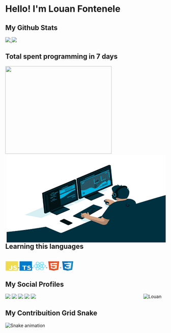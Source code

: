 # Hello! I'm Louan Fontenele 

## My Github Stats
 <div>
  <a href="https://github.com/louanfontenele">
  <img height="168em" src="https://github-readme-stats.vercel.app/api?username=louanfontenele&show_icons=true&theme=dracula&include_all_commits=true&count_private=true"/>
  <img height="168em" src="https://github-readme-stats.vercel.app/api/top-langs/?username=louanfontenele&layout=compact&langs_count=7&theme=dracula"/><br/>
  </a>
</div>
 
 ## Total spent programming in 7 days
  <a href="https://wakatime.com/@louanfontenele">
  <img width="334" height="275" src="https://github-readme-stats.vercel.app/api/wakatime?username=louanfontenele&langs_count=10&layout=compact&theme=dracula"/>
  <img align="right" alt="GIF" src="https://github.com/louanfontenele/louanfontenele/blob/main/code.gif?raw=true" width="500" height="275" />
  </a>

 ## Learning this languages
 
<div style="display: inline_block"><br>
  <a href="https://github.com/louanfontenele">
  <img align="center" alt="LF-Js" height="30" width="40" src="https://raw.githubusercontent.com/devicons/devicon/master/icons/javascript/javascript-plain.svg">
  <img align="center" alt="LF-Ts" height="30" width="40" src="https://raw.githubusercontent.com/devicons/devicon/master/icons/typescript/typescript-plain.svg">
  <img align="center" alt="LF-React" height="30" width="40" src="https://raw.githubusercontent.com/devicons/devicon/master/icons/react/react-original.svg">
  <img align="center" alt="LF-HTML" height="30" width="40" src="https://raw.githubusercontent.com/devicons/devicon/master/icons/html5/html5-original.svg">
  <img align="center" alt="LF-CSS" height="30" width="40" src="https://raw.githubusercontent.com/devicons/devicon/master/icons/css3/css3-original.svg">
  </a>
</div>
  
  ## My Social Profiles
 
<div> 
  <a href="https://www.facebook.com/louanfontenele/" target="_blank"><img src="https://img.shields.io/badge/Facebook-4267B2?style=for-the-badge&logo=facebook&logoColor=white" target="_blank"></a>
  <a href="https://instagram.com/louanfontenele" target="_blank"><img src="https://img.shields.io/badge/-Instagram-%23E4405F?style=for-the-badge&logo=instagram&logoColor=white" target="_blank"></a>
  <a href = "mailto:louanbastos61@gmail.com"><img src="https://img.shields.io/badge/-Gmail-%23333?style=for-the-badge&logo=gmail&logoColor=white" target="_blank"></a>
  <a href="https://www.linkedin.com/in/louanfontenele" target="_blank"><img src="https://img.shields.io/badge/-LinkedIn-%230077B5?style=for-the-badge&logo=linkedin&logoColor=white" target="_blank"></a> 
  <a href="https://github.com/louanfontenele/" target="_blank"><img src="https://shields-io-visitor-counter.herokuapp.com/badge?page=louanfontenele&label=Visitors&labelColor=000000&logo=GitHub&logoColor=FFFFFF&color=1D70B8&style=for-the-badge" target="_blank"></a>  
 <img align="right" alt="Louan" width="70" height="70" src="https://avataaars.io/?avatarStyle=Circle&topType=ShortHairShortWaved&accessoriesType=Prescription02&hairColor=BrownDark&facialHairType=Blank&clotheType=ShirtVNeck&clotheColor=Gray01&eyeType=Default&eyebrowType=DefaultNatural&mouthType=Smile&skinColor=Light">
 
 
 ## My Contribuition Grid Snake
 
  ![Snake animation](https://github.com/louanfontenele/louanfontenele/blob/output/github-contribution-grid-snake.svg)
 
</div>
